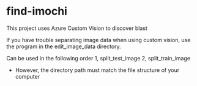# find-imochi
This project uses Azure Custom Vision to discover blast


If you have trouble separating image data when using custom vision, use the program in the edit_image_data directory.

Can be used in the following order
1, split_test_image
2, split_train_image

* However, the directory path must match the file structure of your computer